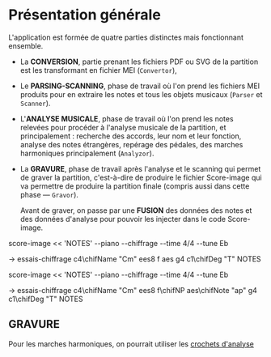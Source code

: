 # Présentation générale

L'application est formée de quatre parties distinctes mais fonctionnant ensemble.

* La **CONVERSION**, partie prenant les fichiers PDF ou SVG de la partition est les transformant en fichier MEI (`Convertor`),
* Le **PARSING-SCANNING**, phase de travail où l'on prend les fichiers MEI produits pour en extraire les notes et tous les objets musicaux (`Parser` et `Scanner`).
* L'**ANALYSE MUSICALE**, phase de travail où l'on prend les notes relevées pour procéder à l'analyse musicale de la partition, et principalement : recherche des accords, leur nom et leur fonction, analyse des notes étrangères, repérage des pédales, des marches harmoniques principalement (`Analyzor`).
* La **GRAVURE**, phase de travail après l'analyse et le scanning qui permet de graver la partition, c'est-à-dire de produire le fichier Score-image qui va permettre de produire la partition finale (compris aussi dans cette phase — `Gravor`).

  Avant de graver, on passe par une **FUSION** des données des notes et des données d'analyse pour pouvoir les injecter dans le code Score-image.

score-image << 'NOTES'
--piano
--chiffrage
--time 4/4
--tune Eb

-> essais-chiffrage
c4\chifName "Cm" ees8 f aes g4
c1\chifDeg "T"
NOTES


score-image << 'NOTES'
--piano
--chiffrage
--time 4/4
--tune Eb

-> essais-chiffrage
c4\chifName "Cm" ees8 f\chifNP aes\chifNote "ap" g4
c1\chifDeg "T"
NOTES


## GRAVURE

Pour les marches harmoniques, on pourrait utiliser les [crochets d'analyse](https://lilypond.org/doc/v2.24/Documentation/notation/outside-the-staff#analysis-brackets)
